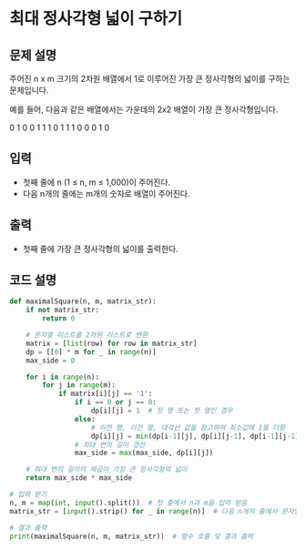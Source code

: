 # 최대 정사각형 넓이 구하기

## 문제 설명
주어진 n x m 크기의 2차원 배열에서 1로 이루어진 가장 큰 정사각형의 넓이를 구하는 문제입니다.

예를 들어, 다음과 같은 배열에서는 가운데의 2x2 배열이 가장 큰 정사각형입니다.

0 1 0 0
1 1 1 0
1 1 1 0
0 0 1 0

## 입력
- 첫째 줄에 n (1 ≤ n, m ≤ 1,000)이 주어진다.
- 다음 n개의 줄에는 m개의 숫자로 배열이 주어진다.

## 출력
- 첫째 줄에 가장 큰 정사각형의 넓이를 출력한다.

## 코드 설명
```python
def maximalSquare(n, m, matrix_str):
    if not matrix_str:
        return 0

    # 문자열 리스트를 2차원 리스트로 변환
    matrix = [list(row) for row in matrix_str]
    dp = [[0] * m for _ in range(n)]
    max_side = 0

    for i in range(n):
        for j in range(m):
            if matrix[i][j] == '1':
                if i == 0 or j == 0:
                    dp[i][j] = 1  # 첫 행 또는 첫 열인 경우
                else:
                    # 이전 행, 이전 열, 대각선 값을 참고하여 최소값에 1을 더함
                    dp[i][j] = min(dp[i-1][j], dp[i][j-1], dp[i-1][j-1]) + 1
                # 최대 변의 길이 갱신
                max_side = max(max_side, dp[i][j])

    # 최대 변의 길이의 제곱이 가장 큰 정사각형의 넓이
    return max_side * max_side

# 입력 받기
n, m = map(int, input().split())  # 첫 줄에서 n과 m을 입력 받음
matrix_str = [input().strip() for _ in range(n)]  # 다음 n개의 줄에서 문자열 리스트를 입력 받음

# 결과 출력
print(maximalSquare(n, m, matrix_str))  # 함수 호출 및 결과 출력
```